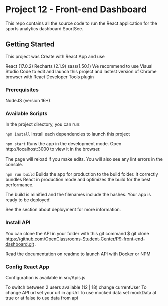 # Project 12 - Front-end Dashboard

This repo contains all the source code to run the React application for the sports analytics dashboard SportSee.

## Getting Started

This project was Create with React App and use

React (17.0.2)
Recharts (2.1.9)
sass(1.50.1)
We recommend to use Visual Studio Code to edit and launch this project and lastest version of Chrome browser with React Developer Tools plugin

### Prerequisites

NodeJS (version 16+)

### Available Scripts

In the project directory, you can run:

`npm install`
Install each dependencies to launch this project

`npm start`
Runs the app in the development mode.
Open http://localhost:3000 to view it in the browser.

The page will reload if you make edits.
You will also see any lint errors in the console.

`npm run build`
Builds the app for production to the build folder.
It correctly bundles React in production mode and optimizes the build for the best performance.

The build is minified and the filenames include the hashes.
Your app is ready to be deployed!

See the section about deployment for more information.

### Install API

You can clone the API in your folder with this git command
$ git clone https://github.com/OpenClassrooms-Student-Center/P9-front-end-dashboard.git .

Read the documentation on readme to launch API with Docker or NPM

### Config React App

Configuration is available in src/Apis.js

To switch between 2 users available (12 | 18) change currentUser
To change API url set your url in apiUrl
To use mocked data set mockData at true or at false to use data from api
